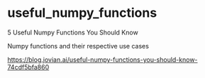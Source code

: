 # useful_numpy_functions
5 Useful Numpy Functions You Should Know

Numpy functions and their respective use cases

https://blog.jovian.ai/useful-numpy-functions-you-should-know-74cdf5bfa860

